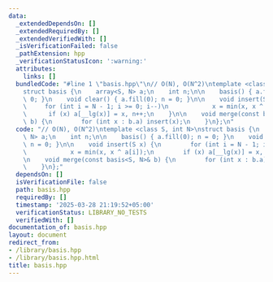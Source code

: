 ```yaml
---
data:
  _extendedDependsOn: []
  _extendedRequiredBy: []
  _extendedVerifiedWith: []
  _isVerificationFailed: false
  _pathExtension: hpp
  _verificationStatusIcon: ':warning:'
  attributes:
    links: []
  bundledCode: "#line 1 \"basis.hpp\"\n// O(N), O(N^2)\ntemplate <class S, int N>\n\
    struct basis {\n    array<S, N> a;\n    int n;\n\n    basis() { a.fill(0); n =\
    \ 0; }\n    void clear() { a.fill(0); n = 0; }\n\n    void insert(S x) {\n   \
    \     for (int i = N - 1; i >= 0; i--)\n            x = min(x, x ^ a[i]);\n  \
    \      if (x) a[__lg(x)] = x, n++;\n    }\n\n    void merge(const basis<S, N>&\
    \ b) {\n        for (int x : b.a) insert(x);\n    }\n};\n"
  code: "// O(N), O(N^2)\ntemplate <class S, int N>\nstruct basis {\n    array<S,\
    \ N> a;\n    int n;\n\n    basis() { a.fill(0); n = 0; }\n    void clear() { a.fill(0);\
    \ n = 0; }\n\n    void insert(S x) {\n        for (int i = N - 1; i >= 0; i--)\n\
    \            x = min(x, x ^ a[i]);\n        if (x) a[__lg(x)] = x, n++;\n    }\n\
    \n    void merge(const basis<S, N>& b) {\n        for (int x : b.a) insert(x);\n\
    \    }\n};"
  dependsOn: []
  isVerificationFile: false
  path: basis.hpp
  requiredBy: []
  timestamp: '2025-03-28 21:19:52+05:00'
  verificationStatus: LIBRARY_NO_TESTS
  verifiedWith: []
documentation_of: basis.hpp
layout: document
redirect_from:
- /library/basis.hpp
- /library/basis.hpp.html
title: basis.hpp
---
```

